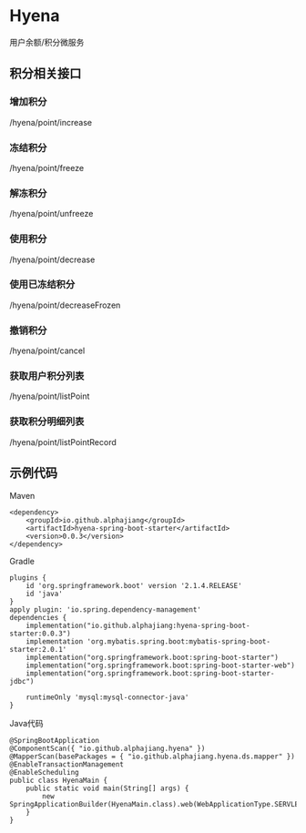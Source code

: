 # Hyena
用户余额/积分微服务
## 积分相关接口
### 增加积分
/hyena/point/increase
### 冻结积分
/hyena/point/freeze
### 解冻积分
/hyena/point/unfreeze
### 使用积分
/hyena/point/decrease
### 使用已冻结积分
/hyena/point/decreaseFrozen
### 撤销积分
/hyena/point/cancel
### 获取用户积分列表
/hyena/point/listPoint
### 获取积分明细列表
/hyena/point/listPointRecord

## 示例代码
Maven
```
<dependency>
    <groupId>io.github.alphajiang</groupId>
    <artifactId>hyena-spring-boot-starter</artifactId>
    <version>0.0.3</version>
</dependency>
```
Gradle
```
plugins {
	id 'org.springframework.boot' version '2.1.4.RELEASE'
	id 'java'
}
apply plugin: 'io.spring.dependency-management'
dependencies {
    implementation("io.github.alphajiang:hyena-spring-boot-starter:0.0.3")
	implementation 'org.mybatis.spring.boot:mybatis-spring-boot-starter:2.0.1'
	implementation("org.springframework.boot:spring-boot-starter")
	implementation("org.springframework.boot:spring-boot-starter-web")
	implementation("org.springframework.boot:spring-boot-starter-jdbc")

	runtimeOnly 'mysql:mysql-connector-java'
}
```
Java代码
```
@SpringBootApplication
@ComponentScan({ "io.github.alphajiang.hyena" })
@MapperScan(basePackages = { "io.github.alphajiang.hyena.ds.mapper" })
@EnableTransactionManagement
@EnableScheduling
public class HyenaMain {
    public static void main(String[] args) {
        new SpringApplicationBuilder(HyenaMain.class).web(WebApplicationType.SERVLET).run(args);
    }
}
```


  

